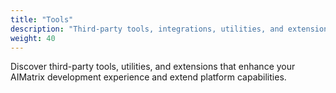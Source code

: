 ```yaml
---
title: "Tools"
description: "Third-party tools, integrations, utilities, and extensions that enhance AIMatrix development."
weight: 40
---
```


Discover third-party tools, utilities, and extensions that enhance your AIMatrix development experience and extend platform capabilities.